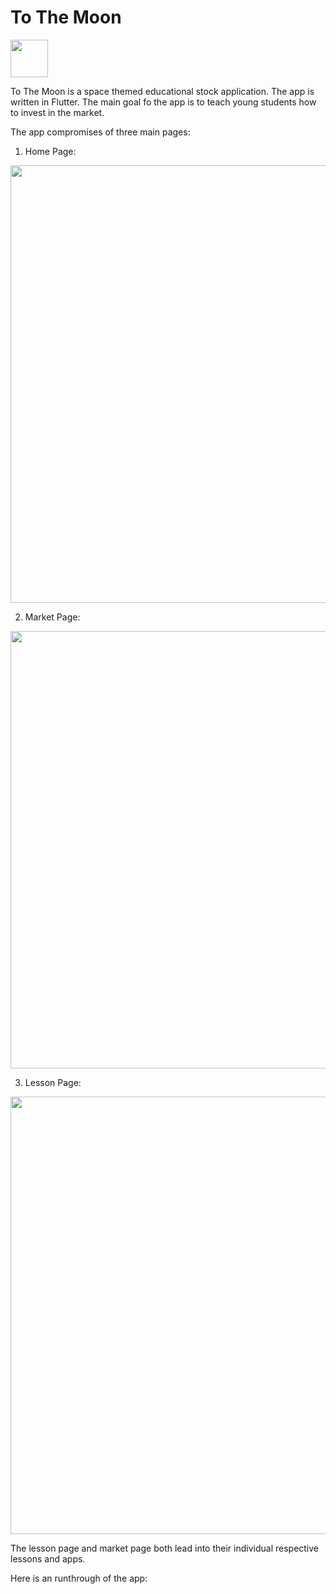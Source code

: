 # To The Moon 

<img src = "https://user-images.githubusercontent.com/29709332/210633314-cffa618e-98a7-4984-845c-c177b2ee13fd.gif"  width = "60" height = "60" > 

To The Moon is a space themed educational stock application. The app is written in Flutter. The main goal fo the app is to teach young students how to invest in the market.
 
The app compromises of three main pages:

1. Home Page: 
<img src = "https://user-images.githubusercontent.com/29709332/210634965-f4275868-3d3d-46ec-a608-261a1f1720df.png" height = "700" widht = "500">

2. Market Page:
<img src = "https://user-images.githubusercontent.com/29709332/210634994-e10edfa9-5e0e-469a-b24a-cfff1bf178ed.png" height = "700" widht = "500">

3. Lesson Page:
 <img src = "https://user-images.githubusercontent.com/29709332/210635044-96cf2bd0-247e-4d50-bbea-9b313d5db73d.png" height = "700" widht = "500">


The lesson page and market page both lead into their individual respective lessons and apps.

Here is an runthrough of the app:
